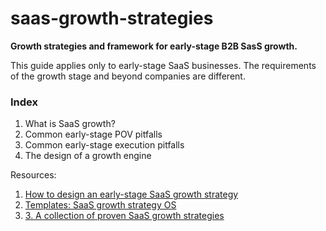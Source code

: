 # saas-growth-strategies
**Growth strategies and framework for early-stage B2B SasS growth.**

This guide applies only to early-stage SaaS businesses. The requirements of the growth stage and beyond companies are different.

### Index
1. What is SaaS growth?
2. Common early-stage POV pitfalls
3. Common early-stage execution pitfalls
4. The design of a growth engine

Resources:
1. [How to design an early-stage SaaS growth strategy](https://www.thoughtlytics.com/newsletter/how-to-design-a-saas-growth-strategy)
2. [Templates: SaaS growth strategy OS](https://www.thoughtlytics.com/products/saas-growth-strategy-os)
3. [3. A collection of proven SaaS growth strategies](https://www.thoughtlytics.com/products/saas-growth-strategies-hub)
